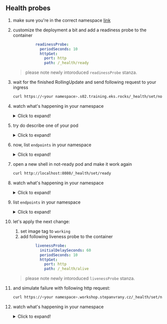 ## Health probes

1. make sure you're in the correct namespace [link](../pt2/00_single_pod.md)

2. customize the deployment a bit and add a readiness probe to the container

    ```yaml
              readinessProbe:
                periodSeconds: 10
                httpGet:
                  port: http
                  path: /_health/ready
    ```

    > please note newly intoroduced `readinessProbe` stanza.

3. wait for the finished RollingUpdate and send following request to your ingress

    ```bash
    curl https://<your namespace>.s02.training.eks.rocks/_health/set/notready -v
    ```

4. watch what's happening in your namespace


    <details>
    <summary>Click to expand!</summary>

    ```bash
    watch kubectl get pod
    ```
    </details>

5. try do describe one of your pod


    <details>
    <summary>Click to expand!</summary>

    ```bash
    kubectl describe pod <name of the pod>
    ```
    </details>

6. now, list `endpoints` in your namespace


    <details>
    <summary>Click to expand!</summary>

    ```bash
    kubectl get endpoints
    ```
    </details>

7. open a new shell in not-ready pod and make it work again

    ```bash
    curl http://localhost:8080/_health/set/ready
    ```

8. watch what's happening in your namespace

    <details>
    <summary>Click to expand!</summary>

    ```bash
    watch kubectl get pod
    ```
    </details>

9. list `endpoints` in your namespace

    <details>
    <summary>Click to expand!</summary>

    ```bash
    kubectl get endpoints
    ```
    </details>

10. let's apply the next change:

    1. set image tag to `working`
    2. add following liveness probe to the container

    ```yaml
              livenessProbe:
                initialDelaySeconds: 60
                periodSeconds: 10
                httpGet:
                  port: http
                  path: /_health/alive
    ```

    > please note newly intoroduced `livenessProbe` stanza.

11. and simulate failure with following http request:

    ```bash
    curl https://<your namespace>.workshop.stepanvrany.cz/_health/set/notalive -v
    ```

12. watch what's happening in your namespace

    <details>
    <summary>Click to expand!</summary>

    ```bash
    watch kubectl get pod
    ```
    </details>
